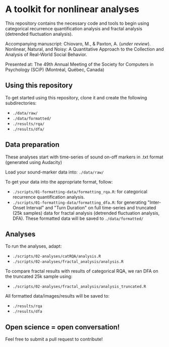 # A toolkit for nonlinear analyses

This repository contains the necessary code and tools to begin using categorical recurrence quantification analysis and fractal analysis (detrended fluctuation analysis).

Accompanying manuscript: Chiovaro, M., & Paxton, A. (*under review*). Nonlinear, Natural, and Noisy: A Quantitative Approach to the Collection and Analysis of Real-World Social Behavior.

Presented at: The 49th Annual Meeting of the Society for Computers in Psychology (SCiP) (Montréal, Québec, Canada)

## Using this repository
To get started using this repository, clone it and create the following subdirectories:
+ `./data/raw/`
+ `./data/formatted/`
+ `./results/rqa/`
+ `./results/dfa/`

## Data preparation

These analyses start with time-series of sound on-off markers in .txt format (generated using Audacity)

Load your sound-marker data into: `./data/raw/`

To get your data into the appropriate format, follow:
+ `./scripts/01-formatting-data/formatting_rqa.R`: for categorical recurrence quantification analysis.
+ `./scripts/01-formatting-data/formatting_dfa.R`: for generating "Inter-Onset Interval" and "Turn Duration" on full time-series and truncated (25k samples) data for fractal analysis (detrended fluctuation analysis, DFA).
These formatted data will be saved to `./data/formatted/`

## Analyses

To run the analyses, adapt:
+ `./scripts/02-analyses/catRQA/analysis.R`
+ `./scripts/02-analyses/fractal_analysis/analysis.R`

To compare fractal results with results of categorical RQA, we ran DFA on the truncated 25k sample using:
+ `./scripts/02-analyses/fractal_analysis/analysis_truncated.R`

All formatted data/images/results will be saved to:
+ `./results/rqa`
+ `./results/dfa`

## Open science = open conversation!

Feel free to submit a pull request to contribute!
